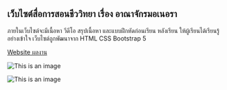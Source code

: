 ## เว็บไซต์สื่อการสอนชีววิทยา เรื่อง อาณาจักรมอเนอรา

ภายในเว็บไซต์จะมีเนื้อหา วีดีโอ สรุปเนื้อหา และแบบฝึกหัดก่อนเรียน หลังเรียน ให้ผู้เรียนได้เรียนรู้อย่างเข้าใจ
เว็บไซต์ถูกพัฒนาจาก HTML CSS Bootstrap 5

[Website ผลงาน](https://berubell9.github.io/BiologyWebsite/)

![This is an image](https://www.img.in.th/images/66c1eefc199dfab3b88993f26098e6c0.jpg)

![This is an image](https://www.img.in.th/images/2bd4cbd8519f5db0cde0a5d63b7af7c1.jpg)
